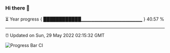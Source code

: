 ### Hi there 👋

⏳ Year progress { ████████████▁▁▁▁▁▁▁▁▁▁▁▁▁▁▁▁▁▁ } 40.57 %

---

⏰ Updated on Sun, 29 May 2022 02:15:32 GMT

![Progress Bar CI](https://github.com/ZhaoGui/ZhaoGui/workflows/Progress%20Bar%20CI/badge.svg)
